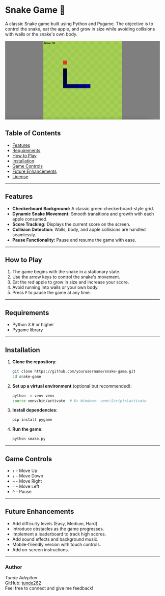 # Snake Game 🐍

A classic Snake game built using Python and Pygame. The objective is to control the snake, eat the apple, and grow in size while avoiding collisions with walls or the snake's own body.

![thumbnail](https://github.com/tunde262/snake_game_python/blob/main/assets/thumbnail.png?raw=true)

## Table of Contents
- [Features](#features)
- [Requirements](#requirements)
- [How to Play](#how-to-play)
- [Installation](#installation)
- [Game Controls](#game-controls)
- [Future Enhancements](#future-enhancements)
- [License](#license)

---

## Features
- **Checkerboard Background:** A classic green checkerboard-style grid.
- **Dynamic Snake Movement:** Smooth transitions and growth with each apple consumed.
- **Score Tracking:** Displays the current score on the screen.
- **Collision Detection:** Walls, body, and apple collisions are handled seamlessly.
- **Pause Functionality:** Pause and resume the game with ease.

---

## How to Play
1. The game begins with the snake in a stationary state.
2. Use the arrow keys to control the snake's movement.
3. Eat the red apple to grow in size and increase your score.
4. Avoid running into walls or your own body.
5. Press `P` to pause the game at any time.

---

## Requirements
- Python 3.9 or higher
- Pygame library

---

## Installation

1. **Clone the repository**:
    ```bash
    git clone https://github.com/yourusername/snake-game.git
    cd snake-game
    ```

2. **Set up a virtual environment** (optional but recommended):
    ```bash
    python -m venv venv
    source venv/bin/activate  # On Windows: venv\Scripts\activate
    ```

3. **Install dependencies**:
    ```bash
    pip install pygame
    ```

4. **Run the game**:
    ```bash
    python snake.py
    ```

---

## Game Controls
- `↑` - Move Up
- `↓` - Move Down
- `→` - Move Right
- `←` - Move Left
- `P` - Pause

---

## Future Enhancements
- Add difficulty levels (Easy, Medium, Hard).
- Introduce obstacles as the game progresses.
- Implement a leaderboard to track high scores.
- Add sound effects and background music.
- Mobile-friendly version with touch controls.
- Add on-screen instructions.

---

### Author
*Tunde Adepitan*  
GitHub: [tunde262](https://github.com/tunde262)  
Feel free to connect and give me feedback!
